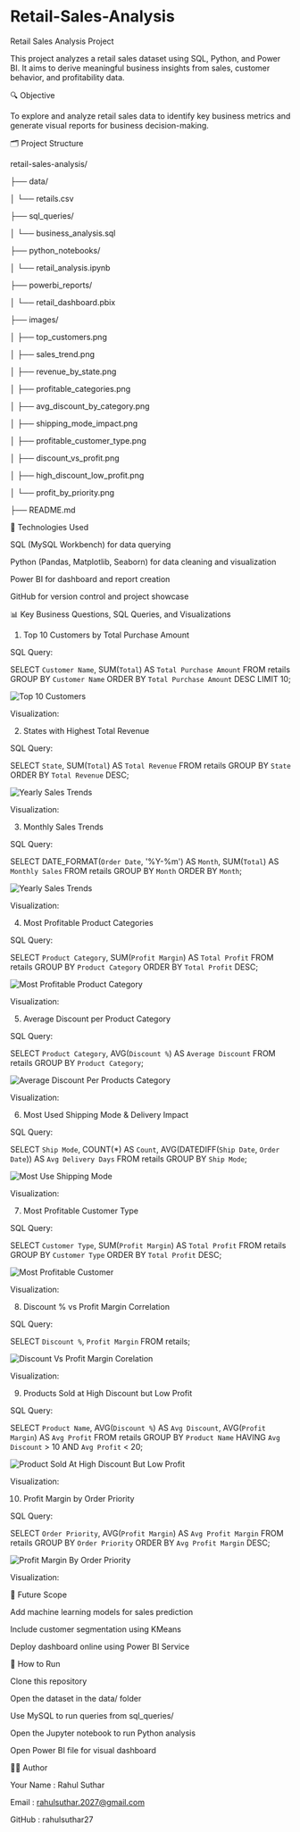 # Retail-Sales-Analysis
Retail Sales Analysis Project

This project analyzes a retail sales dataset using SQL, Python, and Power BI. It aims to derive meaningful business insights from sales, customer behavior, and profitability data.

🔍 Objective

To explore and analyze retail sales data to identify key business metrics and generate visual reports for business decision-making.

🗂 Project Structure

retail-sales-analysis/

├── data/

│   └── retails.csv

├── sql_queries/

│   └── business_analysis.sql

├── python_notebooks/

│   └── retail_analysis.ipynb

├── powerbi_reports/

│   └── retail_dashboard.pbix

├── images/

│   ├── top_customers.png

│   ├── sales_trend.png

│   ├── revenue_by_state.png

│   ├── profitable_categories.png

│   ├── avg_discount_by_category.png

│   ├── shipping_mode_impact.png

│   ├── profitable_customer_type.png

│   ├── discount_vs_profit.png

│   ├── high_discount_low_profit.png

│   └── profit_by_priority.png

├── README.md


🧾 Technologies Used

SQL (MySQL Workbench) for data querying

Python (Pandas, Matplotlib, Seaborn) for data cleaning and visualization

Power BI for dashboard and report creation

GitHub for version control and project showcase

📊 Key Business Questions, SQL Queries, and Visualizations

1. Top 10 Customers by Total Purchase Amount

SQL Query:

SELECT `Customer Name`, SUM(`Total`) AS `Total Purchase Amount`
FROM retails
GROUP BY `Customer Name`
ORDER BY `Total Purchase Amount` DESC
LIMIT 10;


![Top 10 Customers](images/Screenshot%202025-05-29%20145537.png)

Visualization:

2. States with Highest Total Revenue

SQL Query:

SELECT `State`, SUM(`Total`) AS `Total Revenue`
FROM retails
GROUP BY `State`
ORDER BY `Total Revenue` DESC;

![Yearly Sales Trends](images/Screenshot%202025-05-28%20170942.png)

Visualization:

3. Monthly Sales Trends

SQL Query:

SELECT DATE_FORMAT(`Order Date`, '%Y-%m') AS `Month`, SUM(`Total`) AS `Monthly Sales`
FROM retails
GROUP BY `Month`
ORDER BY `Month`;

![Yearly Sales Trends](images/Screenshot%202025-05-28%20171045.png)

Visualization:


4. Most Profitable Product Categories

SQL Query:

SELECT `Product Category`, SUM(`Profit Margin`) AS `Total Profit`
FROM retails
GROUP BY `Product Category`
ORDER BY `Total Profit` DESC;

![Most Profitable Product Category](images/Screenshot%202025-05-28%20171231.png)

Visualization:


5. Average Discount per Product Category

SQL Query:

SELECT `Product Category`, AVG(`Discount %`) AS `Average Discount`
FROM retails
GROUP BY `Product Category`;

![Average Discount Per Products Category](images/Screenshot%202025-05-28%20171411.png)

Visualization:


6. Most Used Shipping Mode & Delivery Impact

SQL Query:

SELECT `Ship Mode`, COUNT(*) AS `Count`, AVG(DATEDIFF(`Ship Date`, `Order Date`)) AS `Avg Delivery Days`
FROM retails
GROUP BY `Ship Mode`;

![Most Use Shipping Mode](images/Screenshot%202025-05-28%20171534.png)

Visualization:


7. Most Profitable Customer Type

SQL Query:

SELECT `Customer Type`, SUM(`Profit Margin`) AS `Total Profit`
FROM retails
GROUP BY `Customer Type`
ORDER BY `Total Profit` DESC;

![Most Profitable Customer](images/Screenshot%202025-05-28%20171702.png)

Visualization:


8. Discount % vs Profit Margin Correlation

SQL Query:

SELECT `Discount %`, `Profit Margin`
FROM retails;

![Discount Vs Profit Margin Corelation](images/Screenshot%202025-05-28%20172050.png)

Visualization:


9. Products Sold at High Discount but Low Profit

SQL Query:

SELECT `Product Name`, AVG(`Discount %`) AS `Avg Discount`, AVG(`Profit Margin`) AS `Avg Profit`
FROM retails
GROUP BY `Product Name`
HAVING `Avg Discount` > 10 AND `Avg Profit` < 20;

![Product Sold At High Discount But Low Profit](images/Screenshot%202025-05-28%20172250.png)

Visualization:


10. Profit Margin by Order Priority

SQL Query:

SELECT `Order Priority`, AVG(`Profit Margin`) AS `Avg Profit Margin`
FROM retails
GROUP BY `Order Priority`
ORDER BY `Avg Profit Margin` DESC;

![Profit Margin By Order Priority](images/Screenshot%202025-05-28%20172405.png)

Visualization:


🔮 Future Scope

Add machine learning models for sales prediction

Include customer segmentation using KMeans

Deploy dashboard online using Power BI Service

📌 How to Run

Clone this repository

Open the dataset in the data/ folder

Use MySQL to run queries from sql_queries/

Open the Jupyter notebook to run Python analysis

Open Power BI file for visual dashboard

🙋‍♂️ Author

Your Name : Rahul Suthar

Email : rahulsuthar.2027@gmail.com

GitHub : rahulsuthar27


